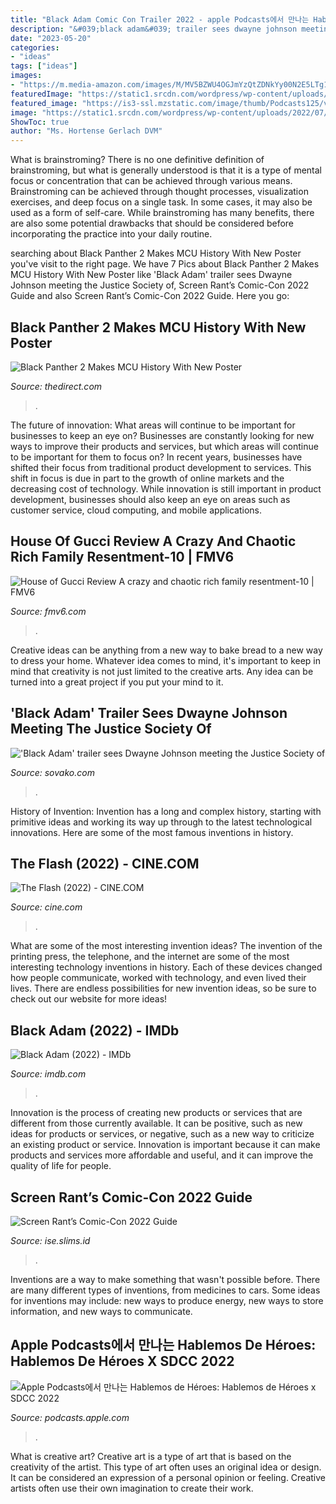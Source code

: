```yaml
---
title: "Black Adam Comic Con Trailer 2022 - ‎apple Podcasts에서 만나는 Hablemos De Héroes: Hablemos De Héroes X Sdcc 2022"
description: "&#039;black adam&#039; trailer sees dwayne johnson meeting the justice society of"
date: "2023-05-20"
categories:
- "ideas"
tags: ["ideas"]
images:
- "https://m.media-amazon.com/images/M/MV5BZWU4OGJmYzQtZDNkYy00N2E5LTg1YTctYzI5Y2UzODVmYjhjXkEyXkFqcGdeQWRpZWdtb25n._V1_QL75_UX500_CR0,0,500,281_.jpg"
featuredImage: "https://static1.srcdn.com/wordpress/wp-content/uploads/2022/07/Comic-Con-2022-Trailers.jpg"
featured_image: "https://is3-ssl.mzstatic.com/image/thumb/Podcasts125/v4/4f/3b/ae/4f3baec9-cf76-2d21-3842-a03843e836f0/mza_80195419352921286.jpeg/1200x630wp.png"
image: "https://static1.srcdn.com/wordpress/wp-content/uploads/2022/07/Comic-Con-2022-Trailers.jpg"
ShowToc: true
author: "Ms. Hortense Gerlach DVM"
---
```



What is brainstroming?
There is no one definitive definition of brainstroming, but what is generally understood is that it is a type of mental focus or concentration that can be achieved through various means. Brainstroming can be achieved through thought processes, visualization exercises, and deep focus on a single task. In some cases, it may also be used as a form of self-care. While brainstroming has many benefits, there are also some potential drawbacks that should be considered before incorporating the practice into your daily routine.

	

		
searching about Black Panther 2 Makes MCU History With New Poster you've visit to the right page. We have 7 Pics about Black Panther 2 Makes MCU History With New Poster like &#039;Black Adam&#039; trailer sees Dwayne Johnson meeting the Justice Society of, Screen Rant’s Comic-Con 2022 Guide and also Screen Rant’s Comic-Con 2022 Guide. Here you go:
		
    
## Black Panther 2 Makes MCU History With New Poster

<img loading=lazy src="https://images.thedirect.com/media/article_full/black-panther-2-marvel-mcu-history.jpg" onerror="this.onerror=null;this.src='https://tse4.mm.bing.net/th?id=OIP.wqj2kkFGxzpM7ZHTyEP4CAHaEK&amp;pid=15.1';" alt="Black Panther 2 Makes MCU History With New Poster">

_Source: thedirect.com_

>. 

	

The future of innovation: What areas will continue to be important for businesses to keep an eye on?
Businesses are constantly looking for new ways to improve their products and services, but which areas will continue to be important for them to focus on? In recent years, businesses have shifted their focus from traditional product development to services. This shift in focus is due in part to the growth of online markets and the decreasing cost of technology. While innovation is still important in product development, businesses should also keep an eye on areas such as customer service, cloud computing, and mobile applications.

    
## House Of Gucci Review A Crazy And Chaotic Rich Family Resentment-10 | FMV6

<img loading=lazy src="https://www.fmv6.com/wp-content/uploads/2021/12/House-of-Gucci-Review-A-crazy-and-chaotic-rich-family-resentment-10-400x600.jpeg" onerror="this.onerror=null;this.src='https://tse4.mm.bing.net/th?id=OIP.9s_FClTvtA9VtkOsuuu_kAGQJY&amp;pid=15.1';" alt="House of Gucci Review A crazy and chaotic rich family resentment-10 | FMV6">

_Source: fmv6.com_

>. 

	

Creative ideas can be anything from a new way to bake bread to a new way to dress your home. Whatever idea comes to mind, it's important to keep in mind that creativity is not just limited to the creative arts. Any idea can be turned into a great project if you put your mind to it.

    
## &#039;Black Adam&#039; Trailer Sees Dwayne Johnson Meeting The Justice Society Of

<img loading=lazy src="https://helios-i.mashable.com/imagery/videos/03uWfp5C5AVhSoZciD6MmFM/hero-image.fill.size_800x450.v1662715659.jpg" onerror="this.onerror=null;this.src='https://tse3.mm.bing.net/th?id=OIP.J_0XVAHV_BbgLm0FrngYzwHaEK&amp;pid=15.1';" alt="&#039;Black Adam&#039; trailer sees Dwayne Johnson meeting the Justice Society of">

_Source: sovako.com_

>. 

	

History of Invention:
Invention has a long and complex history, starting with primitive ideas and working its way up through to the latest technological innovations. Here are some of the most famous inventions in history.

    
## The Flash (2022) - CINE.COM

<img loading=lazy src="https://www.cine.com/peliculas/13485/13485_0.jpg" onerror="this.onerror=null;this.src='https://tse2.mm.bing.net/th?id=OIP.qCNVrbH5YE8cLnSN_RRbdgHaK9&amp;pid=15.1';" alt="The Flash (2022) - CINE.COM">

_Source: cine.com_

>. 

	

What are some of the most interesting invention ideas?
The invention of the printing press, the telephone, and the internet are some of the most interesting technology inventions in history. Each of these devices changed how people communicate, worked with technology, and even lived their lives. There are endless possibilities for new invention ideas, so be sure to check out our website for more ideas!

    
## Black Adam (2022) - IMDb

<img loading=lazy src="https://m.media-amazon.com/images/M/MV5BZWU4OGJmYzQtZDNkYy00N2E5LTg1YTctYzI5Y2UzODVmYjhjXkEyXkFqcGdeQWRpZWdtb25n._V1_QL75_UX500_CR0,0,500,281_.jpg" onerror="this.onerror=null;this.src='https://tse2.mm.bing.net/th?id=OIP.0yKIsvewK5laoiZ0DIPP0QHaEK&amp;pid=15.1';" alt="Black Adam (2022) - IMDb">

_Source: imdb.com_

>. 

	

Innovation is the process of creating new products or services that are different from those currently available. It can be positive, such as new ideas for products or services, or negative, such as a new way to criticize an existing product or service. Innovation is important because it can make products and services more affordable and useful, and it can improve the quality of life for people.

    
## Screen Rant’s Comic-Con 2022 Guide

<img loading=lazy src="https://static1.srcdn.com/wordpress/wp-content/uploads/2022/07/Comic-Con-2022-Trailers.jpg" onerror="this.onerror=null;this.src='https://tse4.mm.bing.net/th?id=OIP.0r4VQLYgs3ESb33k1lkOTAHaDt&amp;pid=15.1';" alt="Screen Rant’s Comic-Con 2022 Guide">

_Source: ise.slims.id_

>. 

	

Inventions are a way to make something that wasn't possible before. There are many different types of inventions, from medicines to cars. Some ideas for inventions may include: new ways to produce energy, new ways to store information, and new ways to communicate.

    
## ‎Apple Podcasts에서 만나는 Hablemos De Héroes: Hablemos De Héroes X SDCC 2022

<img loading=lazy src="https://is3-ssl.mzstatic.com/image/thumb/Podcasts125/v4/4f/3b/ae/4f3baec9-cf76-2d21-3842-a03843e836f0/mza_80195419352921286.jpeg/1200x630wp.png" onerror="this.onerror=null;this.src='https://tse4.mm.bing.net/th?id=OIP.qtUve4B6N4ibMbvlB19u-wHaD4&amp;pid=15.1';" alt="‎Apple Podcasts에서 만나는 Hablemos de Héroes: Hablemos de Héroes x SDCC 2022">

_Source: podcasts.apple.com_

>. 

	

What is creative art?
Creative art is a type of art that is based on the creativity of the artist. This type of art often uses an original idea or design. It can be considered an expression of a personal opinion or feeling. Creative artists often use their own imagination to create their work.

